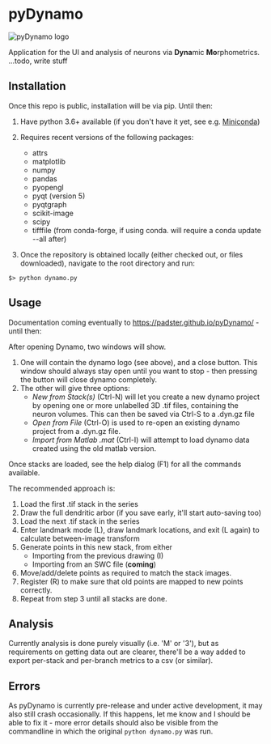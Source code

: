 # pyDynamo
![pyDynamo logo](https://padster.github.io/pyDynamo/tmpLogo.png)

Application for the UI and analysis of neurons via **Dyna**mic **Mo**rphometrics.
...todo, write stuff

## Installation
Once this repo is public, installation will be via pip.
Until then:

1) Have python 3.6+ available (if you don't have it yet, see e.g. [Miniconda](https://conda.io/miniconda.html))
2) Requires recent versions of the following packages:
    * attrs
    * matplotlib
    * numpy
    * pandas
    * pyopengl
    * pyqt (version 5)
    * pyqtgraph
    * scikit-image
    * scipy
    * tifffile (from conda-forge, if using conda. will require a conda update --all after)
 
3) Once the repository is obtained locally (either checked out, or files downloaded), navigate to the root directory and run:
```
$> python dynamo.py
```

## Usage
Documentation coming eventually to https://padster.github.io/pyDynamo/ - until then:

After opening Dynamo, two windows will show.
1)  One will contain the dynamo logo (see above), and a close button. This window should always stay open until you want to stop - then pressing the button will close dynamo completely.
2) The other will give three options:
    * *New from Stack(s)* (Ctrl-N) will let you create a new dynamo project by opening one or more unlabelled 3D .tif files, containing the neuron volumes. This can then be saved via Ctrl-S to a .dyn.gz file
    * *Open from File* (Ctrl-O) is used to re-open an existing dynamo project from a .dyn.gz file.
    * *Import from Matlab .mat* (Ctrl-I) will attempt to load dynamo data created using the old matlab version.
    
Once stacks are loaded, see the help dialog (F1) for all the commands available.

The recommended approach is:
1) Load the first .tif stack in the series
2) Draw the full dendritic arbor (if you save early, it'll start auto-saving too)
3) Load the next .tif stack in the series
4) Enter landmark mode (L), draw landmark locations, and exit (L again) to calculate between-image transform
5) Generate points in this new stack, from either
    * Importing from the previous drawing (I)
    * Importing from an SWC file (**coming**)
6) Move/add/delete points as required to match the stack images.
7) Register (R) to make sure that old points are mapped to new points correctly.
8) Repeat from step 3 until all stacks are done.

## Analysis
Currently analysis is done purely visually (i.e. 'M' or '3'), but as requirements on getting data out are clearer, there'll be a way added to export per-stack and per-branch metrics to a csv (or similar).

## Errors
As pyDynamo is currently pre-release and under active development, it may also still crash occasionally.
If this happens, let me know and I should be able to fix it - more error details should also be visible from the commandline in which the original `python dynamo.py` was run.
